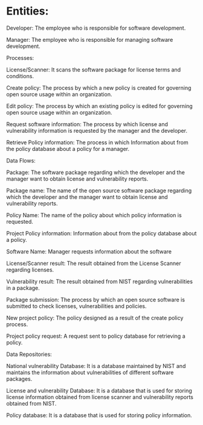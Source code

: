 <div>

<h1>Entities:</h1> 

Developer: The employee who is responsible for software development. 

Manager: The employee who is responsible for managing software development.

Processes: 

License/Scanner: It scans the software package for license terms and conditions.

Create policy: The process by which a new policy is created for governing open source usage within an organization.

Edit policy: The process by which an existing policy is edited for governing open source usage within an organization.

Request software information: The process by which license and vulnerability information is requested by the manager and the developer.

Retrieve Policy information: The process in which Information about from the policy database about a policy for a manager.

Data Flows: 

Package: The software package regarding which the developer and the manager want to obtain license and vulnerability reports.

Package name: The name of the open source software package regarding which the developer and the manager want to obtain license and vulnerability reports.

Policy Name: The name of the policy about which policy information is requested. 

Project Policy information: Information about from the policy database about a policy.

Software Name: Manager requests information about the software  

License/Scanner result: The result obtained from the License Scanner regarding licenses.

Vulnerability result: The result obtained from NIST regarding vulnerabilities in a package.

Package submission: The process by which an open source software is submitted to check licenses, vulnerabilities and policies.

New project policy: The policy designed as a result of the create policy process.

Project policy request: A request sent to policy database for retrieving a policy.


Data Repositories: 

National vulnerability Database: It is a database maintained by NIST and maintains the information about vulnerabilities of different software packages. 

License and vulnerability Database: It is a database that is used for storing license information obtained from license scanner and vulnerability reports obtained from NIST.

Policy database: It is a database that is used for storing policy information.


</div>



